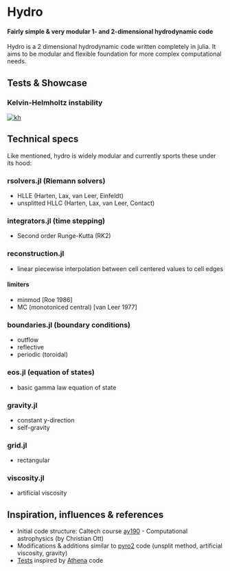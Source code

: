 # Hydro #
#### Fairly simple & very modular 1- and 2-dimensional hydrodynamic code

Hydro is a 2 dimensional hydrodynamic code written completely in julia.
It aims to be modular and flexible foundation for more complex computational needs.

## Tests & Showcase

### Kelvin-Helmholtz instability
[![kh](http://natj.github.io/hydro/img/kh.png)](https://vimeo.com/95607699)

## Technical specs
Like mentioned, hydro is widely modular and currently sports these under its hood:


### rsolvers.jl (Riemann solvers)
* HLLE (Harten, Lax, van Leer, Einfeldt)
* unsplitted HLLC (Harten, Lax, van Leer, Contact)


### integrators.jl (time stepping)
* Second order Runge-Kutta (RK2)


### reconstruction.jl
* linear piecewise interpolation between cell centered values to cell edges

#### limiters
* minmod [Roe 1986]
* MC (monotoniced central) [van Leer 1977]


### boundaries.jl (boundary conditions)
* outflow
* reflective
* periodic (toroidal)


### eos.jl (equation of states)
* basic gamma law equation of state


### gravity.jl
* constant y-direction
* self-gravity


### grid.jl
* rectangular 


### viscosity.jl
* artificial viscosity



## Inspiration, influences & references

* Initial code structure: Caltech course [ay190](http://www.tapir.caltech.edu/~cott/ay190/) - Computational astrophysics (by Christian Ott)
* Modifications & additions similar to [pyro2](http://bender.astro.sunysb.edu/hydro_by_example/index.html) code (unsplit method, artificial viscosity, gravity)
* [Tests](http://www.astro.virginia.edu/VITA/ATHENA/athena_testsuite.html) inspired by [Athena](https://trac.princeton.edu/Athena/) code

